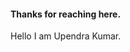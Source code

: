 #### Thanks for reaching here.

Hello I am Upendra Kumar. 


<!---
Kr-Upendra/Kr-Upendra is a ✨ special ✨ repository because its `README.md` (this file) appears on your GitHub profile.
You can click the Preview link to take a look at your changes.
--->
